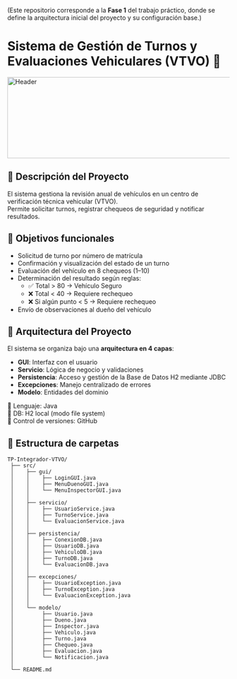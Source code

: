 (Este repositorio corresponde a la **Fase 1** del trabajo práctico, donde se define la arquitectura inicial del proyecto y su configuración base.)

# Sistema de Gestión de Turnos y Evaluaciones Vehiculares (VTVO) 🚗
<img width="1584" height="184" alt="Header" src="https://github.com/user-attachments/assets/fbb64e3c-6ee9-4077-a5fa-d07635f763a1" />

## 📌 Descripción del Proyecto

El sistema gestiona la revisión anual de vehículos en un centro de verificación técnica vehicular (VTVO).  
Permite solicitar turnos, registrar chequeos de seguridad y notificar resultados.

## 🎯 Objetivos funcionales
- Solicitud de turno por número de matrícula
- Confirmación y visualización del estado de un turno
- Evaluación del vehículo en 8 chequeos (1–10)
- Determinación del resultado según reglas:
  - ✅ Total > 80 → Vehículo Seguro
  - ❌ Total < 40 → Requiere rechequeo
  - ❌ Si algún punto < 5 → Requiere rechequeo
- Envío de observaciones al dueño del vehículo

## 🧱 Arquitectura del Proyecto

El sistema se organiza bajo una **arquitectura en 4 capas**:

- **GUI**: Interfaz con el usuario
- **Servicio**: Lógica de negocio y validaciones
- **Persistencia**: Acceso y gestión de la Base de Datos H2 mediante JDBC
- **Excepciones**: Manejo centralizado de errores
- **Modelo**: Entidades del dominio

📍  Lenguaje: Java  
📍  DB: H2 local (modo file system)  
📍  Control de versiones: GitHub  

## 📂 Estructura de carpetas

```plaintext
TP-Integrador-VTVO/
 ├── src/
 │    ├── gui/
 │    │    ├── LoginGUI.java
 │    │    ├── MenuDuenoGUI.java
 │    │    └── MenuInspectorGUI.java
 │    │
 │    ├── servicio/
 │    │    ├── UsuarioService.java
 │    │    ├── TurnoService.java
 │    │    └── EvaluacionService.java
 │    │
 │    ├── persistencia/
 │    │    ├── ConexionDB.java
 │    │    ├── UsuarioDB.java
 │    │    ├── VehiculoDB.java
 │    │    ├── TurnoDB.java
 │    │    └── EvaluacionDB.java
 │    │
 │    ├── excepciones/
 │    │    ├── UsuarioException.java
 │    │    ├── TurnoException.java
 │    │    └── EvaluacionException.java
 │    │
 │    └── modelo/
 │         ├── Usuario.java
 │         ├── Dueno.java
 │         ├── Inspector.java
 │         ├── Vehiculo.java
 │         ├── Turno.java
 │         ├── Chequeo.java
 │         ├── Evaluacion.java
 │         └── Notificacion.java
 │
 └── README.md
